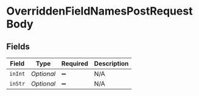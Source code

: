 # OverriddenFieldNamesPostRequestBody


## Fields

| Field              | Type               | Required           | Description        |
| ------------------ | ------------------ | ------------------ | ------------------ |
| `inInt`            | *Optional<Long>*   | :heavy_minus_sign: | N/A                |
| `inStr`            | *Optional<String>* | :heavy_minus_sign: | N/A                |